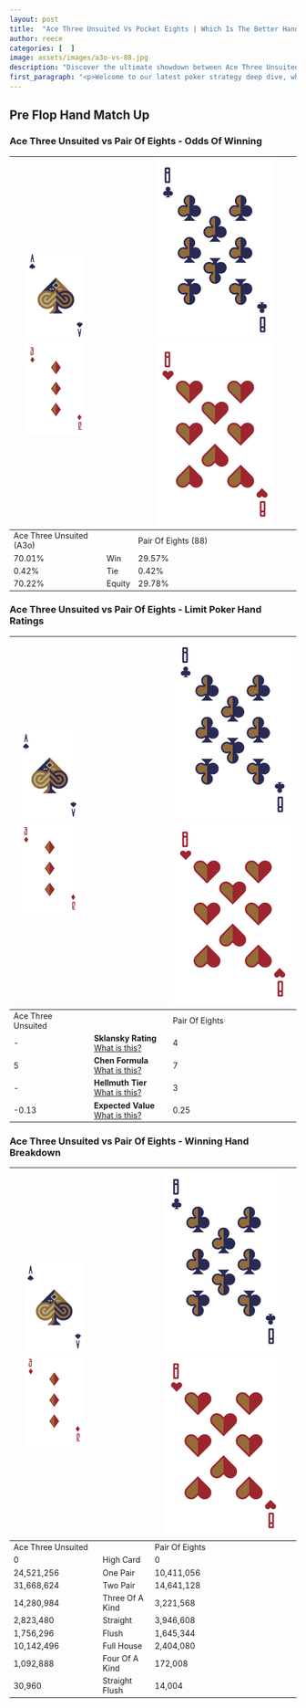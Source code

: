 ```yaml
---
layout: post
title:  "Ace Three Unsuited Vs Pocket Eights | Which Is The Better Hand In Poker? A Complete Guide"
author: reece
categories: [  ]
image: assets/images/a3o-vs-88.jpg
description: "Discover the ultimate showdown between Ace Three Unsuited and Pair Of Eights in poker! Uncover the odds, strategies, and scenarios where one hand triumphs over the other. Get ready to up your poker game with this thrilling analysis."
first_paragraph: "<p>Welcome to our latest poker strategy deep dive, where we're pitting two distinct hands against each other in a high-stakes showdown: Ace Three Unsuited vs Pair Of Eights.</p><p>In the dynamic world of poker, every decision counts, and knowing which hand holds the upper hand is key to your success at the table.</p><p>In this article, we'll dissect these two hands, explore the scenarios where one dominates the other, and equip you with the knowledge to make strategic choices that can tip the odds in your favor.</p><p>Get ready to unravel the intriguing dynamics of these poker hands and elevate your game to new heights.</p>"
---
```




[comment]: # (sp0)

## Pre Flop Hand Match Up

<div class="table hand-ratings" markdown="1"> 



### Ace Three Unsuited vs Pair Of Eights - Odds Of Winning


    
| ![image info](assets/images/hand1/A.png) ![image info](assets/images/hand1/3o.png) |  | ![image info](assets/images/hand2/8.png) ![image info](assets/images/hand2/8o.png) |
| -------- | -------- | -------- |
| Ace Three Unsuited (A3o) |  | Pair Of Eights (88) |
| 70.01% | Win | 29.57% |
| 0.42% | Tie | 0.42% |
| 70.22% | Equity | 29.78% |




[comment]: # (sp1)



### Ace Three Unsuited vs Pair Of Eights - Limit Poker Hand Ratings


    
| ![image info](assets/images/hand1/A.png) ![image info](assets/images/hand1/3o.png) |  | ![image info](assets/images/hand2/8.png) ![image info](assets/images/hand2/8o.png) |
| -------- | -------- | -------- |
| Ace Three Unsuited |  | Pair Of Eights |
| - | **Sklansky Rating** [What is this?](/sklansky-rating-explained) | 4 |
| 5 | **Chen Formula** [What is this?](/chen-formula-explained) | 7 |
| - | **Hellmuth Tier** [What is this?](/Hellmuth-tier-explained) | 3 |
| -0.13 | **Expected Value** [What is this?](/expected-value-explained) | 0.25 |




[comment]: # (sp2)



### Ace Three Unsuited vs Pair Of Eights - Winning Hand Breakdown


    
| ![image info](assets/images/hand1/A.png) ![image info](assets/images/hand1/3o.png) |  | ![image info](assets/images/hand2/8.png) ![image info](assets/images/hand2/8o.png) |
| -------- | -------- | -------- |
| Ace Three Unsuited |  | Pair Of Eights |
| 0 | High Card | 0 |
| 24,521,256 | One Pair | 10,411,056 |
| 31,668,624 | Two Pair | 14,641,128 |
| 14,280,984 | Three Of A Kind | 3,221,568 |
| 2,823,480 | Straight | 3,946,608 |
| 1,756,296 | Flush | 1,645,344 |
| 10,142,496 | Full House | 2,404,080 |
| 1,092,888 | Four Of A Kind | 172,008 |
| 30,960 | Straight Flush | 14,004 |




[comment]: # (sp3)



</div>

[comment]: # (sp4)



[comment]: # (sp5)

